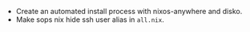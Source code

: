 - Create an automated install process with nixos-anywhere and disko.
- Make sops nix hide ssh user alias in `all.nix`.
